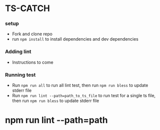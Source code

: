 # TS-CATCH

### setup

- Fork and clone repo
- run `npm install` to install dependencies and dev dependencies

### Adding lint

- Instructions to come

### Running test

- Run `npm run all` to run all lint test, then run `npm run bless` to update stderr file
- Run `npm run lint --path=path_to_ts_file` to run test for a single ts file, then run `npm run bless` to update stderr file

# npm run lint --path=path
